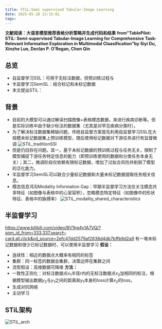 ```yaml
---
title: STiL:Semi supervised Tabular-Image Learning
date: 2025-05-28 13:15:01
tags:
---
```

**文献阅读：大语言模型推荐表格分析策略并生成代码和结果**
**from"TablePilot: STiL: Semi-supervised Tabular-Image Learning for Comprehensive Task-Relevant Information Exploration in Multimodal Claasification"by Siyi Du, Xinzhe Luo, Declan P. O’Regan, Chen Qin**
## 总览
* 自监督学习SSL：可用于无标注数据，但预训练过程与 
* 半监督学习SemiSL：结合标记和未标记数据
* 本文提出STiL：
## 背景
* 目前的大模型可以通过解读扫描图像+表格模态数据，来进行疾病诊断等。但是实际训练中由于缺少标注的数据集（尤其是对罕见疾病分类时）。
* 为了解决标注数据集稀缺问题，传统自监督方案首先利用自监督学习SSL在大规模未标记数据集上预训练模型，随后使用标记数据对下游任务进行有监督微调
![STiL_traditionSSl](/images/STiL_traditionSSl.png)
* 但是仍旧存在问题。其一，基于未标记数据的预训练过程与任务无关，限制了模型捕捉下游任务特定信息的能力（即预训练使用的数据和分类任务本身无关）；其二，微调阶段仅依赖有限标记数据，增加了过拟合风险并削弱了模型的泛化能力。
* 半监督学习SemiSL可以联合少量标记数据和大量未标记数据提取任务相关信息。
* 模态信息鸿沟Modality Information Gap：早期半监督学习方法仅关注模态共享特征（如图像与表格中的心室容积），忽略模态特定特征（如图像中的形状特征、表格中的脉搏率）
![STiL_modality_shared_characteristics](/images/STiL_modality_shared_characteristics.png)
## 半监督学习
https://www.bilibili.com/video/BV1hg4y1A7VQ/?spm_id_from=333.337.search-card.all.click&vd_source=2efc47dd2579af2638d4db7bffb9d2a9
有一堆未标记数据和很少已标记数据时，可以使用半监督学习
**假设：**
* 连续性：相近的数据点大概率有相同的标签 
* 集群：同一标签的数据会集群，决策边界在集群之间
* 流型假设：高维数据可降维
**方法：**
* 一致性正则化：对标注数据点$x_1$半径$r$内的无标注数据点$x_2$加相同的标注，根据模型输出数据$y_2$与$y_1$之间的距离和$y_1$本身的loss计算$x_2$的loss。
* 生成对抗网络
* 主动学习
## STiL架构
![STiL_arch](/images/STiL_arch.png)